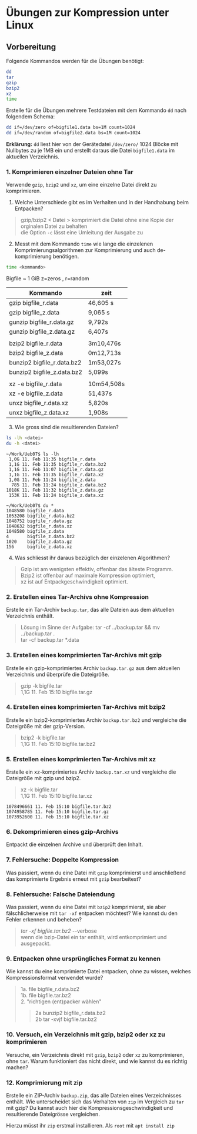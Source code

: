 # Übungen zur Kompression unter Linux

## Vorbereitung

Folgende Kommandos werden für die Übungen benötigt:
```bash
dd
tar
gzip
bzip2
xz
time
```

Erstelle für die Übungen mehrere Testdateien mit dem Kommando `dd` nach folgendem Schema:
```bash
dd if=/dev/zero of=bigfile1.data bs=1M count=1024
dd if=/dev/random of=bigfile2.data bs=1M count=1024
```
**Erklärung:** `dd` liest hier von der Gerätedatei `/dev/zero/` 1024 Blöcke mit Nullbytes zu je 1MB ein und erstellt daraus die Datei `bigfile1.data` im aktuellen Verzeichnis.

### 1. Komprimieren einzelner Dateien ohne Tar
Verwende `gzip`, `bzip2` und `xz`, um eine einzelne Datei direkt zu komprimieren. 

1. Welche Unterschiede gibt es im Verhalten und in der Handhabung beim Entpacken?  
> gzip/bzip2 < Datei > komprimiert die Datei ohne eine Kopie der orginalen Datei zu behalten  
> die Option `-c` lässt eine Umleitung der Ausgabe zu  
2. Messt mit dem Kommando `time` wie lange die einzelenen Komprimierungsalgorithmen zur Komprimierung und auch de-komprimierung benötigen.
```bash
time <kommando>
```

 Bigfile ~ 1 GiB z=zeros , r=random  

| Kommando | zeit |
|----------|------|
| gzip bigfile_r.data |		46,605 s |
| gzip bigfile_z.data 	     |    9,065 s |
| gunzip bigfile_r.data.gz   |    9,792s | 
| gunzip bigfile_z.data.gz   |    6,407s | 
| | |
| bzip2 bigfile_r.data      |  3m10,476s | 
| bzip2 bigfile_z.data      |  0m12,713s | 
| bunzip2 bigfile_r.data.bz2 | 1m53,027s | 
| bunzip2 bigfile_z.data.bz2 |    5,099s | 
| | | 
| xz -e bigfile_r.data 	  |   10m54,508s | 
| xz -e bigfile_z.data    |      51,437s | 
| unxz  bigfile_r.data.xz |       5,820s | 
| unxz  bigfile_z.data.xz |       1,908s | 


3. Wie gross sind die resultierenden Dateien? 
```bash
ls -lh <datei>
du -h <datei>
```

```
~/Work/Ueb07$ ls -lh
 1,0G 11. Feb 11:35 bigfile_r.data
 1,1G 11. Feb 11:35 bigfile_r.data.bz2
 1,1G 11. Feb 11:07 bigfile_r.data.gz
 1,1G 11. Feb 11:35 bigfile_r.data.xz
 1,0G 11. Feb 11:24 bigfile_z.data
  785 11. Feb 11:24 bigfile_z.data.bz2
1018K 11. Feb 11:32 bigfile_z.data.gz
 153K 11. Feb 11:24 bigfile_z.data.xz

~/Work/Ueb07$ du *
1048580 bigfile_r.data
1053208 bigfile_r.data.bz2
1048752 bigfile_r.data.gz
1048632 bigfile_r.data.xz
1048580 bigfile_z.data
4       bigfile_z.data.bz2
1020    bigfile_z.data.gz
156     bigfile_z.data.xz

```

4. Was schliesst ihr daraus bezüglich der einzelenen Algorithmen?

> Gzip ist am wenigsten effektiv, offenbar das älteste Programm.  
> Bzip2 ist offenbar auf maximale Kompression optimiert,  
> xz ist auf Entpackgeschwindigkeit optimiert.  

### 2. Erstellen eines Tar-Archivs ohne Kompression
Erstelle ein Tar-Archiv `backup.tar`, das alle Dateien aus dem aktuellen Verzeichnis enthält.

> Lösung im Sinne der Aufgabe: tar -cf ../backup.tar && mv ../backup.tar .  
> tar -cf backup.tar *.data  

### 3. Erstellen eines komprimierten Tar-Archivs mit gzip
Erstelle ein gzip-komprimiertes Archiv `backup.tar.gz` aus dem aktuellen Verzeichnis und überprüfe 
die Dateigröße.

> gzip -k bigfile.tar  
> 1,1G 11. Feb 15:10 bigfile.tar.gz  

### 4. Erstellen eines komprimierten Tar-Archivs mit bzip2
Erstelle ein bzip2-komprimiertes Archiv `backup.tar.bz2` und vergleiche die Dateigröße mit der gzip-Version.

> bzip2 -k bigfile.tar  
> 1,1G 11. Feb 15:10 bigfile.tar.bz2  

### 5. Erstellen eines komprimierten Tar-Archivs mit xz
Erstelle ein xz-komprimiertes Archiv `backup.tar.xz` und vergleiche die Dateigröße mit gzip und bzip2.

> xz -k bigfile.tar  
> 1,1G 11. Feb 15:10 bigfile.tar.xz  
```
1078496661 11. Feb 15:10 bigfile.tar.bz2
1074958785 11. Feb 15:10 bigfile.tar.gz
1073952600 11. Feb 15:10 bigfile.tar.xz
```

### 6. Dekomprimieren eines gzip-Archivs
Entpackt die einzelnen Archive und überprüft den Inhalt.

### 7. Fehlersuche: Doppelte Kompression
Was passiert, wenn du eine Datei mit `gzip` komprimierst und anschließend das komprimierte Ergebnis 
erneut mit `gzip` bearbeitest?

>  

### 8. Fehlersuche: Falsche Dateiendung
Was passiert, wenn du eine Datei mit `bzip2` komprimierst, sie aber fälschlicherweise mit `tar -xf` entpacken 
möchtest? Wie kannst du den Fehler erkennen und beheben?

> *tar -xf bigfile.tar.bz2* --verbose  
> wenn die bzip-Datei ein tar enthält, wird entkomprimiert und ausgepackt.  


### 9. Entpacken ohne ursprüngliches Format zu kennen
Wie kannst du eine komprimierte Datei entpacken, ohne zu wissen, welches Kompressionsformat verwendet wurde?

> 1a. file bigfile_r.data.bz2   
> 1b. file bigfile.tar.bz2  
> 2. "richtigen (ent)packer wählen"  
>>  2a bunzip2 bigfile_r.data.bz2  
>>  2b tar -xvjf bigfile.tar.bz2  


### 10. Versuch, ein Verzeichnis mit gzip, bzip2 oder xz zu komprimieren
Versuche, ein Verzeichnis direkt mit `gzip`, `bzip2` oder `xz` zu komprimieren, ohne `tar`. 
Warum funktioniert das nicht direkt, und wie kannst du es richtig machen?

>  

### 12. Komprimierung mit zip
Erstelle ein ZIP-Archiv `backup.zip`, das alle Dateien eines Verzeichnisses enthält. 
Wie unterscheidet sich das Verhalten von `zip` im Vergleich zu `tar` mit gzip? 
Du kannst auch hier die Kompressionsgeschwindigkeit und resultierende Dateigrösse vergleichen.

Hierzu müsst ihr `zip` erstmal installieren. Als `root` mit `apt install zip`
